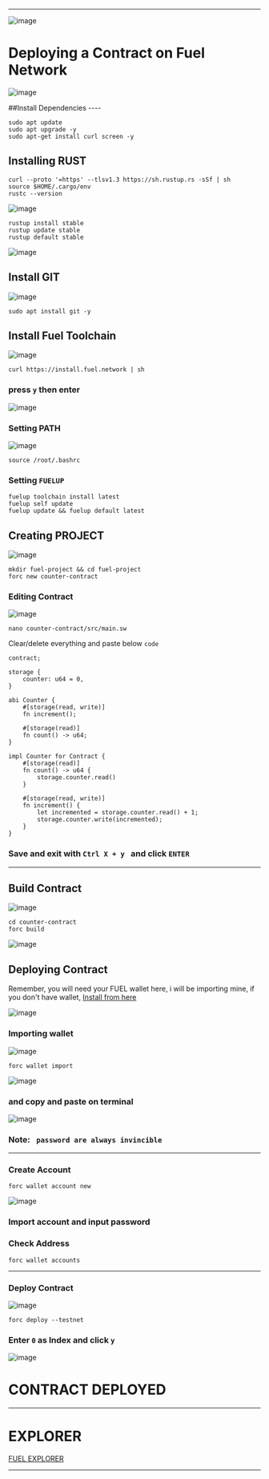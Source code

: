 

--------------------------------

![image](https://github.com/mztacat/Fuel-Contract-Deployment/assets/31314340/f9fb26d5-3d76-4349-855a-3fba14179514)


# Deploying a Contract on Fuel Network 
![image](https://github.com/mztacat/Fuel-Contract-Deployment/assets/31314340/79098f5b-4d5c-48a5-9eda-8b39b1cccde6)



##Install Dependencies  ---- 

```
sudo apt update
sudo apt upgrade -y
sudo apt-get install curl screen -y 
```


## Installing RUST 

```
curl --proto '=https' --tlsv1.3 https://sh.rustup.rs -sSf | sh
source $HOME/.cargo/env
rustc --version
```
![image](https://github.com/mztacat/Fuel-Contract-Deployment/assets/31314340/5aecb6a0-996e-428f-b827-2070678725aa)

```
rustup install stable
rustup update stable
rustup default stable
```
![image](https://github.com/mztacat/Fuel-Contract-Deployment/assets/31314340/f78242c5-aac1-4513-af97-08c48dc79d5a)



## Install GIT 
![image](https://github.com/mztacat/Fuel-Contract-Deployment/assets/31314340/c271feba-3c9a-43dd-903f-6a68ad3d69e8)

```
sudo apt install git -y 
```


## Install Fuel Toolchain 

![image](https://github.com/mztacat/Fuel-Contract-Deployment/assets/31314340/a83a1f30-0333-4414-b6f4-c6f79793ac78)

```
curl https://install.fuel.network | sh
```

### press ```y``` then enter
 ![image](https://github.com/mztacat/Fuel-Contract-Deployment/assets/31314340/66a2c343-00ba-41ec-a08f-006866b1a0db)



 ### Setting PATH 
![image](https://github.com/mztacat/Fuel-Contract-Deployment/assets/31314340/1581ad4f-f1cb-4303-a037-b9579e6f087d)

```
source /root/.bashrc
```


### Setting ```FUELUP```

```
fuelup toolchain install latest
fuelup self update
fuelup update && fuelup default latest
```




## Creating PROJECT 
![image](https://github.com/mztacat/Fuel-Contract-Deployment/assets/31314340/af5b6c9c-f515-499a-a700-5f44e387833b)

```
mkdir fuel-project && cd fuel-project
forc new counter-contract
```



### Editing Contract 
![image](https://github.com/mztacat/Fuel-Contract-Deployment/assets/31314340/cba9e0b7-ecdf-401c-80ad-80c6f746c543)


```
nano counter-contract/src/main.sw
```

Clear/delete everything and paste below ```code```

```
contract;
 
storage {
    counter: u64 = 0,
}
 
abi Counter {
    #[storage(read, write)]
    fn increment();
 
    #[storage(read)]
    fn count() -> u64;
}
 
impl Counter for Contract {
    #[storage(read)]
    fn count() -> u64 {
        storage.counter.read()
    }
 
    #[storage(read, write)]
    fn increment() {
        let incremented = storage.counter.read() + 1;
        storage.counter.write(incremented);
    }
}
```


### Save and exit with  ```Ctrl X + y ```  and click ``` ENTER ``` 

--------------------------------------




## Build Contract 
![image](https://github.com/mztacat/Fuel-Contract-Deployment/assets/31314340/af8b7100-fa86-4177-9907-2575cd9abbf8)

```
cd counter-contract
forc build 
```
![image](https://github.com/mztacat/Fuel-Contract-Deployment/assets/31314340/777ae627-7101-4ec0-8f3c-804f2c5c5e7d)






## Deploying Contract 
Remember, you will need your FUEL wallet here, i will be importing mine, if you don't have wallet, [Install from here](https://wallet.fuel.network/docs/install/)

![image](https://github.com/mztacat/Fuel-Contract-Deployment/assets/31314340/3d2e1430-d731-45c5-a74d-a391cc0bf60e)



### Importing wallet 
![image](https://github.com/mztacat/Fuel-Contract-Deployment/assets/31314340/468fac6b-3b48-4723-980a-606ae58b5427)


```
forc wallet import 
```
![image](https://github.com/mztacat/Fuel-Contract-Deployment/assets/31314340/bb4f2b0d-533a-400c-9b09-8dba98bf8a72)


### and copy and paste on terminal
![image](https://github.com/mztacat/Fuel-Contract-Deployment/assets/31314340/5841f34b-2476-4116-9e00-cebdecad08fb)

### Note:  ``` password are always invincible```

----------------


### Create Account 

```
forc wallet account new
```
![image](https://github.com/mztacat/Fuel-Contract-Deployment/assets/31314340/33913d6b-2030-4c5f-896d-79e3ee6b32f8)

### Import account and input password 



### Check Address 

```
forc wallet accounts
```


---------

### Deploy Contract 
![image](https://github.com/mztacat/Fuel-Contract-Deployment/assets/31314340/8e5842f2-5b77-4c07-ac19-7ca689384ec6)

```
forc deploy --testnet 
```

### Enter ```0``` as Index and click ```y``` 
![image](https://github.com/mztacat/Fuel-Contract-Deployment/assets/31314340/f30a2bdc-365a-475f-a180-d41776a7f0ae)

# CONTRACT DEPLOYED 
----------


# EXPLORER 
[FUEL EXPLORER](https://app.fuel.network/) 

-------------











